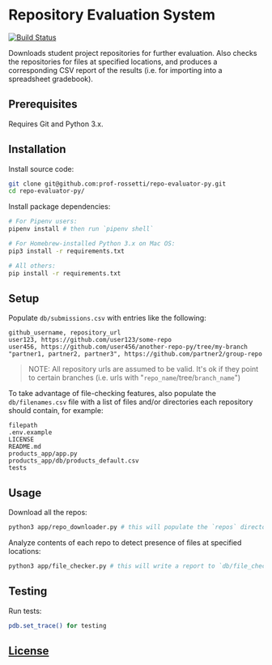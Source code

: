 # Repository Evaluation System

[![Build Status](https://travis-ci.com/prof-rossetti/repo-evaluator-py.svg?branch=master)](https://travis-ci.com/prof-rossetti/repo-evaluator-py)

Downloads student project repositories for further evaluation.
Also checks the repositories for files at specified locations,
and produces a corresponding CSV report of the results (i.e. for importing into a spreadsheet gradebook).

## Prerequisites

Requires Git and Python 3.x.

## Installation

Install source code:

```sh
git clone git@github.com:prof-rossetti/repo-evaluator-py.git
cd repo-evaluator-py/
```

Install package dependencies:

```sh
# For Pipenv users:
pipenv install # then run `pipenv shell`

# For Homebrew-installed Python 3.x on Mac OS:
pip3 install -r requirements.txt

# All others:
pip install -r requirements.txt
```

## Setup

Populate `db/submissions.csv` with entries like the following:

    github_username, repository_url
    user123, https://github.com/user123/some-repo
    user456, https://github.com/user456/another-repo-py/tree/my-branch
    "partner1, partner2, partner3", https://github.com/partner2/group-repo

> NOTE: All repository urls are assumed to be valid. It's ok if they point to certain branches (i.e. urls with "`repo_name`/tree/`branch_name`")

To take advantage of file-checking features, also populate the `db/filenames.csv` file with a list of files and/or directories each repository should contain, for example:

    filepath
    .env.example
    LICENSE
    README.md
    products_app/app.py
    products_app/db/products_default.csv
    tests

## Usage

Download all the repos:

```sh
python3 app/repo_downloader.py # this will populate the `repos` directory!
```

Analyze contents of each repo to detect presence of files at specified locations:

```sh
python3 app/file_checker.py # this will write a report to `db/file_checks.csv`
```

## Testing

Run tests:

```sh
pdb.set_trace() for testing
```

## [License](LICENSE.md)
